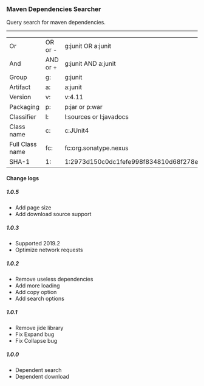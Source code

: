 ### Maven Dependencies Searcher

Query search for maven dependencies.

-----

|                   |               |                                               |
|  ----             | ----          | ----                                          |
| Or                |	OR or -	    | g:junit OR a:junit                            |
| And               |	AND or +	| g:junit AND a:junit                           |
| Group             |	g:	        | g:junit                                       |
| Artifact          |	a:	        | a:junit                                       |
| Version           |	v:	        | v:4.11                                        |
| Packaging         |	p:	        | p:jar or p:war                                |
| Classifier        |	l:	        | l:sources or l:javadocs                       |
| Class name        |	c:	        | c:JUnit4                                      |
| Full Class name   |	fc:	        | fc:org.sonatype.nexus                         |
| SHA-1             | 	1:	        | 1:2973d150c0dc1fefe998f834810d68f278ea58ec    |


#### Change logs

##### 1.0.5
+ Add page size
+ Add download source support

##### 1.0.3
+ Supported 2019.2
+ Optimize network requests

##### 1.0.2
+ Remove useless dependencies
+ Add more loading
+ Add copy option
+ Add search options

##### 1.0.1
+ Remove jide library
+ Fix Expand bug
+ Fix Collapse bug

##### 1.0.0
+ Dependent search
+ Dependent download
